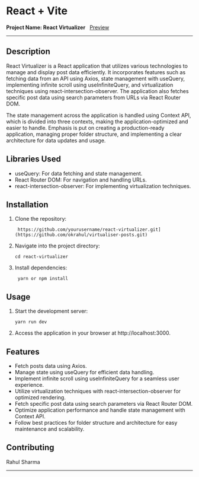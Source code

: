 # React + Vite

**Project Name: React Virtualizer**
 &nbsp; <a href="https://virtualiser-posts.onrender.com/">Preview</a>

---

## Description
React Virtualizer is a React application that utilizes various technologies to manage and display post data efficiently. It incorporates features such as fetching data from an API using Axios, state management with useQuery, implementing infinite scroll using useInfiniteQuery, and virtualization techniques using react-intersection-observer. The application also fetches specific post data using search parameters from URLs via React Router DOM.

The state management across the application is handled using Context API, which is divided into three contexts, making the application-optimized and easier to handle. Emphasis is put on creating a production-ready application, managing proper folder structure, and implementing a clear architecture for data updates and usage.

## Libraries Used
- useQuery: For data fetching and state management.
- React Router DOM: For navigation and handling URLs.
- react-intersection-observer: For implementing virtualization techniques.

## Installation
1. Clone the repository:
   ```
    https://github.com/yourusername/react-virtualizer.git](https://github.com/okrahul/virtualiser-posts.git)
   ```


2. Navigate into the project directory:
   ```
   cd react-virtualizer
   ```
3. Install dependencies:
   ```
    yarn or npm install 
   ```
   
## Usage
1. Start the development server:
   ```
   yarn run dev
   ```
2. Access the application in your browser at http://localhost:3000.



## Features
- Fetch posts data using Axios.
- Manage state using useQuery for efficient data handling.
- Implement infinite scroll using useInfiniteQuery for a seamless user experience.
- Utilize virtualization techniques with react-intersection-observer for optimized rendering.
- Fetch specific post data using search parameters via React Router DOM.
- Optimize application performance and handle state management with Context API.
- Follow best practices for folder structure and architecture for easy maintenance and scalability.

## Contributing


Rahul Sharma

---

